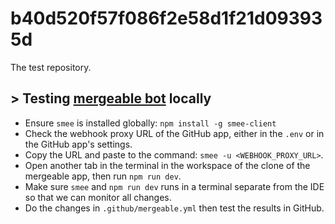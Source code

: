 # b40d520f57f086f2e58d1f21d093935d

The test repository.

## > Testing [mergeable bot](https://github.com/mergeability/mergeable) locally

* Ensure `smee` is installed globally: `npm install -g smee-client`
* Check the webhook proxy URL of the GitHub app, either in the `.env` or in the GitHub app's settings.
* Copy the URL and paste to the command: `smee -u <WEBHOOK_PROXY_URL>`.
* Open another tab in the terminal in the workspace of the clone of the mergeable app, then run `npm run dev`.
* Make sure `smee` and `npm run dev` runs in a terminal separate from the IDE so that we can monitor all changes.
* Do the changes in `.github/mergeable.yml` then test the results in GitHub.
